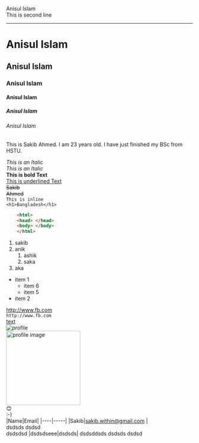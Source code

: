 <!--markdown tutorial-->
Anisul Islam<br/>
This is second line
___
# Anisul Islam
## Anisul Islam
### Anisul Islam
#### Anisul Islam
##### Anisul Islam
###### Anisul Islam

<p>This is Sakib Ahmed. I am 23 years old. I have just finished my BSc from HSTU.</p>

<i>This is an Italic</i>  
_This is an Italic_  
__This is bold Text__  
<u>This is underlined Text</u>  
<del>Sakib</del>  
~~Ahmed~~  
`This is inline`  
`<h1>Bangladesh</h1>`  
```html
    <html>
    <head> </head>
    <body> </body>
    </html>
```
1. sakib
1. anik
    1. ashik
    4. saka
4. aka

- item 1
    - item 6
    - item 5
- item 2

http://www.fb.com  
`http://www.fb.com`  
[text](http://fb.com)  
![profile](./images/me.png)  
<img src="./images/me.png" width="200" height="200" title="profile image"/>  
😊  
:-)  
|Name|Email|
|----|-----|
|Sakib|sakib.within@gmail.com |  
dsdsds
dsdsd
<br/>
dsdsdsd
|dsdsdseee|dsdsds|
dsdsddsds 
dsdsds
dsdsd

